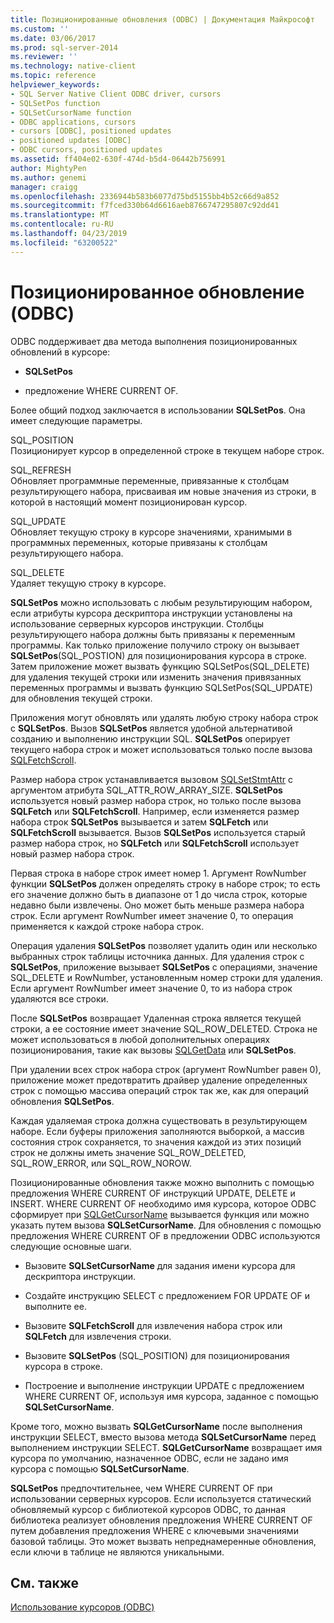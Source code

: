 ```yaml
---
title: Позиционированные обновления (ODBC) | Документация Майкрософт
ms.custom: ''
ms.date: 03/06/2017
ms.prod: sql-server-2014
ms.reviewer: ''
ms.technology: native-client
ms.topic: reference
helpviewer_keywords:
- SQL Server Native Client ODBC driver, cursors
- SQLSetPos function
- SQLSetCursorName function
- ODBC applications, cursors
- cursors [ODBC], positioned updates
- positioned updates [ODBC]
- ODBC cursors, positioned updates
ms.assetid: ff404e02-630f-474d-b5d4-06442b756991
author: MightyPen
ms.author: genemi
manager: craigg
ms.openlocfilehash: 2336944b583b6077d75bd5155bb4b52c66d9a852
ms.sourcegitcommit: f7fced330b64d6616aeb8766747295807c92dd41
ms.translationtype: MT
ms.contentlocale: ru-RU
ms.lasthandoff: 04/23/2019
ms.locfileid: "63200522"
---
```

# <a name="positioned-updates-odbc"></a>Позиционированное обновление (ODBC)
  ODBC поддерживает два метода выполнения позиционированных обновлений в курсоре:  
  
-   **SQLSetPos**  
  
-   предложение WHERE CURRENT OF.  
  
 Более общий подход заключается в использовании **SQLSetPos**. Она имеет следующие параметры.  
  
 SQL_POSITION  
 Позиционирует курсор в определенной строке в текущем наборе строк.  
  
 SQL_REFRESH  
 Обновляет программные переменные, привязанные к столбцам результирующего набора, присваивая им новые значения из строки, в которой в настоящий момент позиционирован курсор.  
  
 SQL_UPDATE  
 Обновляет текущую строку в курсоре значениями, хранимыми в программных переменных, которые привязаны к столбцам результирующего набора.  
  
 SQL_DELETE  
 Удаляет текущую строку в курсоре.  
  
 **SQLSetPos** можно использовать с любым результирующим набором, если атрибуты курсора дескриптора инструкции установлены на использование серверных курсоров инструкции. Столбцы результирующего набора должны быть привязаны к переменным программы. Как только приложение получило строку он вызывает **SQLSetPos**(SQL_POSTION) для позиционирования курсора в строке. Затем приложение может вызвать функцию SQLSetPos(SQL_DELETE) для удаления текущей строки или изменить значения привязанных переменных программы и вызвать функцию SQLSetPos(SQL_UPDATE) для обновления текущей строки.  
  
 Приложения могут обновлять или удалять любую строку набора строк с **SQLSetPos**. Вызов **SQLSetPos** является удобной альтернативой созданию и выполнению инструкции SQL. **SQLSetPos** оперирует текущего набора строк и может использоваться только после вызова [SQLFetchScroll](../native-client-odbc-api/sqlfetchscroll.md).  
  
 Размер набора строк устанавливается вызовом [SQLSetStmtAttr](../native-client-odbc-api/sqlsetstmtattr.md) с аргументом атрибута SQL_ATTR_ROW_ARRAY_SIZE. **SQLSetPos** используется новый размер набора строк, но только после вызова **SQLFetch** или **SQLFetchScroll**. Например, если изменяется размер набора строк **SQLSetPos** вызывается и затем **SQLFetch** или **SQLFetchScroll** вызывается. Вызов **SQLSetPos** используется старый размер набора строк, но **SQLFetch** или **SQLFetchScroll** использует новый размер набора строк.  
  
 Первая строка в наборе строк имеет номер 1. Аргумент RowNumber функции **SQLSetPos** должен определять строку в наборе строк; то есть его значение должно быть в диапазоне от 1 до числа строк, которые недавно были извлечены. Оно может быть меньше размера набора строк. Если аргумент RowNumber имеет значение 0, то операция применяется к каждой строке набора строк.  
  
 Операция удаления **SQLSetPos** позволяет удалить один или несколько выбранных строк таблицы источника данных. Для удаления строк с **SQLSetPos**, приложение вызывает **SQLSetPos** с операциями, значение SQL_DELETE и RowNumber, установленным номер строки для удаления. Если аргумент RowNumber имеет значение 0, то из набора строк удаляются все строки.  
  
 После **SQLSetPos** возвращает Удаленная строка является текущей строки, а ее состояние имеет значение SQL_ROW_DELETED. Строка не может использоваться в любой дополнительных операциях позиционирования, такие как вызовы [SQLGetData](../native-client-odbc-api/sqlgetdata.md) или **SQLSetPos**.  
  
 При удалении всех строк набора строк (аргумент RowNumber равен 0), приложение может предотвратить драйвер удаление определенных строк с помощью массива операций строк так же, как для операций обновления **SQLSetPos**.  
  
 Каждая удаляемая строка должна существовать в результирующем наборе. Если буферы приложения заполняются выборкой, а массив состояния строк сохраняется, то значения каждой из этих позиций строк не должны иметь значение SQL_ROW_DELETED, SQL_ROW_ERROR, или SQL_ROW_NOROW.  
  
 Позиционированные обновления также можно выполнить с помощью предложения WHERE CURRENT OF инструкций UPDATE, DELETE и INSERT. WHERE CURRENT OF необходимо имя курсора, которое ODBC сформирует при [SQLGetCursorName](../native-client-odbc-api/sqlgetcursorname.md) вызывается функция или можно указать путем вызова **SQLSetCursorName**. Для обновления с помощью предложения WHERE CURRENT OF в предложении ODBC используются следующие основные шаги.  
  
-   Вызовите **SQLSetCursorName** для задания имени курсора для дескриптора инструкции.  
  
-   Создайте инструкцию SELECT с предложением FOR UPDATE OF и выполните ее.  
  
-   Вызовите **SQLFetchScroll** для извлечения набора строк или **SQLFetch** для извлечения строки.  
  
-   Вызовите **SQLSetPos** (SQL_POSITION) для позиционирования курсора в строке.  
  
-   Построение и выполнение инструкции UPDATE с предложением WHERE CURRENT OF, используя имя курсора, заданное с помощью **SQLSetCursorName**.  
  
 Кроме того, можно вызвать **SQLGetCursorName** после выполнения инструкции SELECT, вместо вызова метода **SQLSetCursorName** перед выполнением инструкции SELECT. **SQLGetCursorName** возвращает имя курсора по умолчанию, назначенное ODBC, если не задано имя курсора с помощью **SQLSetCursorName**.  
  
 **SQLSetPos** предпочтительнее, чем WHERE CURRENT OF при использовании серверных курсоров. Если используется статический обновляемый курсор с библиотекой курсоров ODBC, то данная библиотека реализует обновления предложения WHERE CURRENT OF путем добавления предложения WHERE с ключевыми значениями базовой таблицы. Это может вызвать непреднамеренные обновления, если ключи в таблице не являются уникальными.  
  
## <a name="see-also"></a>См. также  
 [Использование курсоров &#40;ODBC&#41;](using-cursors-odbc.md)  
  
  
